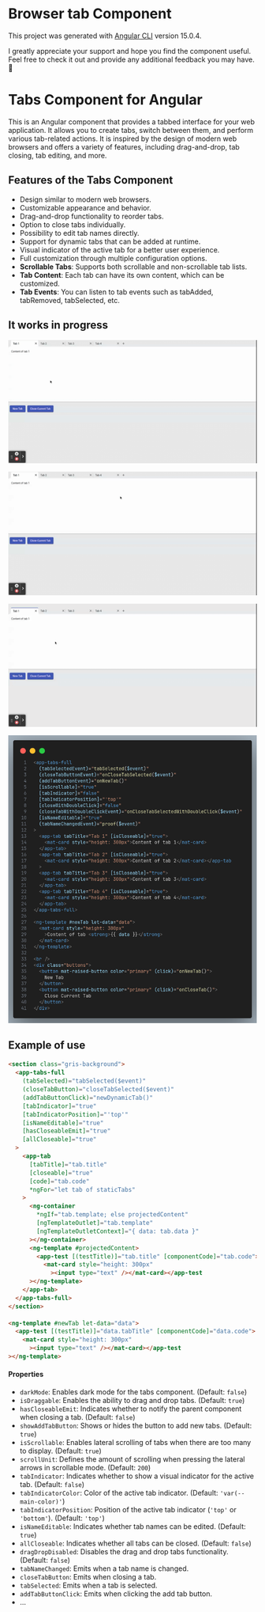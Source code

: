 # Browser tab Component

This project was generated with [Angular CLI](https://github.com/angular/angular-cli) version 15.0.4.

I greatly appreciate your support and hope you find the component useful. Feel free to check it out and provide any additional feedback you may have. 🚀

# Tabs Component for Angular

This is an Angular component that provides a tabbed interface for your web application. It allows you to create tabs, switch between them, and perform various tab-related actions. It is inspired by the design of modern web browsers and offers a variety of features, including drag-and-drop, tab closing, tab editing, and more.

## Features of the Tabs Component

- Design similar to modern web browsers.
- Customizable appearance and behavior.
- Drag-and-drop functionality to reorder tabs.
- Option to close tabs individually.
- Possibility to edit tab names directly.
- Support for dynamic tabs that can be added at runtime.
- Visual indicator of the active tab for a better user experience.
- Full customization through multiple configuration options.
- **Scrollable Tabs**: Supports both scrollable and non-scrollable tab lists.
- **Tab Content**: Each tab can have its own content, which can be customized.
- **Tab Events**: You can listen to tab events such as tabAdded, tabRemoved, tabSelected, etc.

## It works in progress
![example 1](./assets%20readme/TabsComponent.gif)

![example 2](./assets%20readme/TabsComponent2.gif)

![example 3](./assets%20readme/TabsComponent3.gif)

![Use example](./assets%20readme//example%20code.png)

## Example of use

```html
<section class="gris-background">
  <app-tabs-full
    (tabSelected)="tabSelected($event)"
    (closeTabButton)="closeTabSelected($event)"
    (addTabButtonClick)="newDynamicTab()"
    [tabIndicator]="true"
    [tabIndicatorPosition]="'top'"
    [isNameEditable]="true"
    [hasCloseableEmit]="true"
    [allCloseable]="true"
  >
    <app-tab
      [tabTitle]="tab.title"
      [closeable]="true"
      [code]="tab.code"
      *ngFor="let tab of staticTabs"
    >
      <ng-container
        *ngIf="tab.template; else projectedContent"
        [ngTemplateOutlet]="tab.template"
        [ngTemplateOutletContext]="{ data: tab.data }"
      ></ng-container>
      <ng-template #projectedContent>
        <app-test [(testTitle)]="tab.title" [componentCode]="tab.code">
          <mat-card style="height: 300px"
            ><input type="text" /></mat-card></app-test
      ></ng-template>
    </app-tab>
  </app-tabs-full>
</section>

<ng-template #newTab let-data="data">
  <app-test [(testTitle)]="data.tabTitle" [componentCode]="data.code">
    <mat-card style="height: 300px"
      ><input type="text" /></mat-card></app-test
></ng-template>
```

#### Properties

- `darkMode`: Enables dark mode for the tabs component. (Default: `false`)
- `isDraggable`: Enables the ability to drag and drop tabs. (Default: `true`)
- `hasCloseableEmit`: Indicates whether to notify the parent component when closing a tab. (Default: `false`)
- `showAddTabButton`: Shows or hides the button to add new tabs. (Default: `true`)
- `isScrollable`: Enables lateral scrolling of tabs when there are too many to display. (Default: `true`)
- `scrollUnit`: Defines the amount of scrolling when pressing the lateral arrows in scrollable mode. (Default: `200`)
- `tabIndicator`: Indicates whether to show a visual indicator for the active tab. (Default: `false`)
- `tabIndicatorColor`: Color of the active tab indicator. (Default: `'var(--main-color)'`)
- `tabIndicatorPosition`: Position of the active tab indicator (`'top'` or `'bottom'`). (Default: `'top'`)
- `isNameEditable`: Indicates whether tab names can be edited. (Default: `true`)
- `allCloseable`: Indicates whether all tabs can be closed. (Default: `false`)
- `dragDropDisabled`: Disables the drag and drop tabs functionality. (Default: `false`)
- `tabNameChanged`: Emits when a tab name is changed.
- `closeTabButton`: Emits when closing a tab.
- `tabSelected`: Emits when a tab is selected.
- `addTabButtonClick`: Emits when clicking the add tab button.
- ...